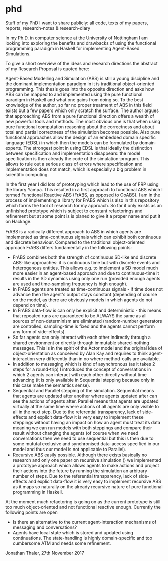 # phd
Stuff of my PhD I want to share publicly: all code, texts of my papers, reports, research-notes &amp; research-diary

In my Ph.D. in computer science at the University of Nottingham I am looking into exploring the benefits and drawbacks of using the functional programming paradigm in Haskell for implementing Agent-Based Simulations.

To give a short overview of the ideas and research directions the abstract of my Research Proposal is quoted here:

Agent-Based Modelling and Simulation (ABS) is still a young discipline and the dominant implementation paradigm in it is traditional object-oriented programming. This thesis goes into the opposite direction and asks how ABS can be mapped to and implemented using the pure functional paradigm in Haskell and what one gains from doing so. To the best knowledge of the author, so far no proper treatment of ABS in this field exists but a few papers which only scratch the surface. The author argues that approaching ABS from a pure functional direction offers a wealth of new powerful tools and methods. The most obvious one is that when using pure functional computation reasoning about the correctness and about total and partial correctness of the simulation becomes possible. Also pure functional approaches allow the design of an embedded domain specific language (EDSL) in which then the models can be formulated by domain-experts. The strongest point in using EDSL is that ideally the distinction between specification and implementation disappears: the model specification is then already the code of the simulation-program. This allows to rule out a serious class of errors where specification and implementation does not match, which is especially a big problem in scientific computing.

In the first year I did lots of prototyping which lead to the use of FRP using the library Yampa. This resulted in a first approach to functional ABS which I termed Functional Reactive ABS (FrABS, as opposed to OoABS). I am in the process of implementing a library for FrABS which is also in this repository which forms the tool of research for my approach. So far it only exists as an unfinished prototype which is subject to constant refactorings and refinement but at some point is is planed to give it a proper name and put it on Hackage.

FrABS is a radically different approach to ABS in which agents are implemented as time-continuous signals which can exhibit both continuous and discrete behaviour. Compared to the traditional object-oriented approach FrABS differs fundamentally in the following points:
- FrABS combines both the strength of continuous SD-like and discrete ABS-like approaches: it is continuous time but with discrete events and heterogenous entities. This allows e.g. to implement a SD model much more easier in an agent-based approach and due to continuous-time it results in the SD dynamics using only one run (provided enough agents are used and time-sampling frequency is high enough).
- In FrABS agents are treated as time-continuous signals - if time does not advance then the agent's output stays constant (depending of course on the model, as there are obviously models in which agents do not depend on time).
- In FrABS data-flow is can only be explicit and deterministic - this means that repeated runs are guaranteed to be ALWAYS the same as all sources of non-determinism are eliminated (random-number generators are controlled, sampling-time is fixed and the agents cannot perform any form of side-effects).
- So far agents can only interact with each other indirectly through a shared environment or directly through immutable shared-nothing messages. This is in the spirit of the Actor model and the original idea of object-orientation as conceived by Alan Kay and requires to think agent-interaction very differently than in oo where method-calls are available.
- In addition to messaging which is kind of asynchronous (as it takes 2 steps for a round-trip) I introduced the concept of conversations in which 2 agents can interact with each other directly without time advancing (it is only available in Sequential stepping because only in this case make the semantics sense).
- Sequential and Parallel stepping of the simulation. Sequential means that agents are updated after another where agents updated after can see the actions of agents after. Parallel means that agents are updated virtually at the same time where actions of all agents are only visible to all in the next step. Due to the referential transparency, lack of side-effects and explicit data-flow it is very easy to implement these steppings without having an impact on how an agent must treat its data meaning we can run models with both steppings and compare their result without changing the agents (of course when we need conversations then we need to use sequential but this is then due to some mututal exclusive and synchronised data-access specified in our model and thus our model is not applicable to Parallel).
- Recursive ABS easily possible. Although there exists basically no research and only one paper on recursive simulation () we implemented a prototype approach which allows agents to make actions and project their actions into the future by running the simulation an arbitrary number of steps. Due to the referential transparency, lack of side-effects and explicit data-flow it is very easy to implement recursive ABS as it maps so naturally on the already recursive nature of pure functional programming in Haskell.

At the moment much refactoring is going on as the current prototype is still too much object-oriented and not functional reactive enough. Currently the following points are open
- Is there an alternative to the current agent-interaction mechanisms of messaging and conversations?
- Agents have local state which is stored and updated using continuations. The state-handling is highly domain-specific and too cumbersome ATM and needs some refinement.

Jonathan Thaler, 27th November 2017
